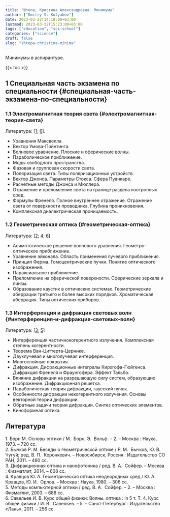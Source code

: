 ```yaml
---
title: "Штепа, Кристина Александровна. Минимумы"
author: ["Dmitry S. Kulyabov"]
date: 2023-03-22T14:18:00+03:00
lastmod: 2023-03-22T15:23:00+03:00
tags: ["education", "sci-school"]
categories: ["science"]
draft: false
slug: "shtepa-christina-minima"
---
```


Минимумы в аспирантуре.

<!--more-->

{{< toc >}}


## <span class="section-num">1</span> Специальная часть экзамена по специальности {#специальная-часть-экзамена-по-специальности}


### <span class="section-num">1.1</span> Электромагнитная теория света {#электромагнитная-теория-света}

Литература: [<a href="#citeproc_bib_item_1">1</a>; <a href="#citeproc_bib_item_6">6</a>].

-   Уравнения Максвелла.
-   Вектор Умова-Пойнтинга.
-   Волновое уравнение. Плоские и сферические волны.
-   Параболическое приближение.
-   Моды свободного пространства.
-   Фазовая и групповая скорости света.
-   Поляризация света. Типы поляризационных устройств.
-   Вектор Джонса. Параметры Стокса. Сфера Пуанкаре.
-   Расчетные методы Джонса и Мюллера.
-   Отражение и преломление света на границе раздела изотропных сред.
-   Формулы Френеля. Полное внутреннее отражение. Отражение света от поверхности проводника. Глубина проникновения.
-   Комплексная диэлектрическая проницаемость.


### <span class="section-num">1.2</span> Геометрическая оптика {#геометрическая-оптика}

Литература: [<a href="#citeproc_bib_item_2">2</a>; <a href="#citeproc_bib_item_4">4</a>; <a href="#citeproc_bib_item_6">6</a>].

-   Асимптотическое решение волнового уравнения. Геометро-оптическое приближение.
-   Уравнение эйконала. Область применения лучевого приближения.
-   Принцип Ферма. Гомоцентрические пучки. Понятие оптического изображения.
-   Параксиальное приближение.
-   Преломление на сферической поверхности. Сферические зеркала и линзы.
-   Образование каустик в оптических системах. Геометрические аберрации третьего и более высоких порядков. Хроматическая аберрация. Типы оптических приборов.


### <span class="section-num">1.3</span> Интерференция и дифракция световых волн {#интерференция-и-дифракция-световых-волн}

Литература: [<a href="#citeproc_bib_item_3">3</a>; <a href="#citeproc_bib_item_5">5</a>]

-   Интерференция частичнокогерентного излучения. Комплексная степень когерентности.
-   Теорема Ван-Циттерта-Цернике.
-   Двухлучевая и многолучевая интерференция.
-   Многослойные покрытия.
-   Дифракция. Дифракционные интегралы Кирхгофа-Гюйгенса. Дифракция Френеля и Фраунгофера. Эффект Тальбо.
-   Влияние дифракции на разрешающую силу систем, образующих изображение. Дифракционная решетка.
-   Параболическая теория дифракции, гаусский пучок.
-   Особенности дифракции некогерентного излучения. Основы векторной теории дифракции.
-   Обратные задачи теории дифракции. Синтез оптических элементов.
-   Киноформная оптика.

## Литература

<div class="csl-bib-body">
  <div class="csl-entry"><a id="citeproc_bib_item_1"></a>1.	Борн М. Основы оптики / М.  Борн, Э.  Вольф. – 2. – Москва : Наука, 1973. – 720 сс.</div>
  <div class="csl-entry"><a id="citeproc_bib_item_2"></a>2.	Бычков Р. М. Беседы о геометрической оптике / Р. М.  Бычков, Ю. В.  Чугуй; ред. В. П.  Коронкевич. – Новосибирск, Россия : Издательство СО РАН, 2011. – 480 сс.</div>
  <div class="csl-entry"><a id="citeproc_bib_item_3"></a>3.	Дифракционная оптика и нанофотоника / ред. В. А.  Сойфер. – Москва : Физматлит, 2014. – 608 сс.</div>
  <div class="csl-entry"><a id="citeproc_bib_item_4"></a>4.	Кравцов Ю. А. Геометрическая оптика неоднородных сред / Ю. А.  Кравцов, Ю. И.  Орлов. – Москва : Наука, 1980. – 306 сс.</div>
  <div class="csl-entry"><a id="citeproc_bib_item_5"></a>5.	Методы компьютерной оптики / ред. В. А.  Сойфер. – 2. – Москва : Физматлит, 2003. – 688 сс.</div>
  <div class="csl-entry"><a id="citeproc_bib_item_6"></a>6.	Савельев И. В. Курс общей физики: Волны. оптика : in 5 т. Т. 4. Курс общей физики / И. В.  Савельев. – 5. – Санкт-Петербург : Издательство «Лань», 2011. – 256 сс.</div>
</div>

